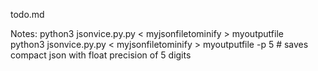 todo.md


Notes:
python3 jsonvice.py.py < myjsonfiletominify > myoutputfile                                                             
python3 jsonvice.py.py < myjsonfiletominify > myoutputfile -p 5  # saves compact json with float precision of 5 digits 
